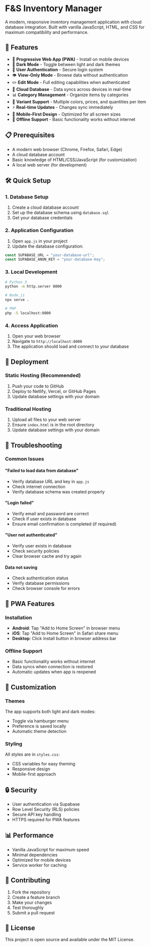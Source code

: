 # F&S Inventory Manager

A modern, responsive inventory management application with cloud database integration. Built with vanilla JavaScript, HTML, and CSS for maximum compatibility and performance.

## 🚀 Features

-  📱 **Progressive Web App (PWA)** - Install on mobile devices
-  🌙 **Dark Mode** - Toggle between light and dark themes
-  🔐 **User Authentication** - Secure login system
-  👁️ **View-Only Mode** - Browse data without authentication
-  ✏️ **Edit Mode** - Full editing capabilities when authenticated
-  💾 **Cloud Database** - Data syncs across devices in real-time
-  📊 **Category Management** - Organize items by categories
-  🎨 **Variant Support** - Multiple colors, prices, and quantities per item
-  ⚡ **Real-time Updates** - Changes sync immediately
-  📱 **Mobile-First Design** - Optimized for all screen sizes
-  💾 **Offline Support** - Basic functionality works without internet

## 📋 Prerequisites

-  A modern web browser (Chrome, Firefox, Safari, Edge)
-  A cloud database account
-  Basic knowledge of HTML/CSS/JavaScript (for customization)
-  A local web server (for development)

## 🛠️ Quick Setup

### 1. Database Setup

1. Create a cloud database account
2. Set up the database schema using `database.sql`
3. Get your database credentials

### 2. Application Configuration

1. Open `app.js` in your project
2. Update the database configuration:

```javascript
const SUPABASE_URL = "your-database-url";
const SUPABASE_ANON_KEY = "your-database-key";
```

### 3. Local Development

```bash
# Python 3
python -m http.server 8000

# Node.js
npx serve .

# PHP
php -S localhost:8000
```

### 4. Access Application

1. Open your web browser
2. Navigate to `http://localhost:8000`
3. The application should load and connect to your database

## 🚀 Deployment

### Static Hosting (Recommended)

1. Push your code to GitHub
2. Deploy to Netlify, Vercel, or GitHub Pages
3. Update database settings with your domain

### Traditional Hosting

1. Upload all files to your web server
2. Ensure `index.html` is in the root directory
3. Update database settings with your domain

## 🔧 Troubleshooting

### Common Issues

#### "Failed to load data from database"

-  Verify database URL and key in `app.js`
-  Check internet connection
-  Verify database schema was created properly

#### "Login failed"

-  Verify email and password are correct
-  Check if user exists in database
-  Ensure email confirmation is completed (if required)

#### "User not authenticated"

-  Verify user exists in database
-  Check security policies
-  Clear browser cache and try again

#### Data not saving

-  Check authentication status
-  Verify database permissions
-  Check browser console for errors

## 📱 PWA Features

### Installation

-  **Android**: Tap "Add to Home Screen" in browser menu
-  **iOS**: Tap "Add to Home Screen" in Safari share menu
-  **Desktop**: Click install button in browser address bar

### Offline Support

-  Basic functionality works without internet
-  Data syncs when connection is restored
-  Automatic updates when app is reopened

## 🎨 Customization

### Themes

The app supports both light and dark modes:

-  Toggle via hamburger menu
-  Preference is saved locally
-  Automatic theme detection

### Styling

All styles are in `styles.css`:

-  CSS variables for easy theming
-  Responsive design
-  Mobile-first approach

## 🔒 Security

-  User authentication via Supabase
-  Row Level Security (RLS) policies
-  Secure API key handling
-  HTTPS required for PWA features

## 📊 Performance

-  Vanilla JavaScript for maximum speed
-  Minimal dependencies
-  Optimized for mobile devices
-  Service worker for caching

## 🤝 Contributing

1. Fork the repository
2. Create a feature branch
3. Make your changes
4. Test thoroughly
5. Submit a pull request

## 📄 License

This project is open source and available under the MIT License.
